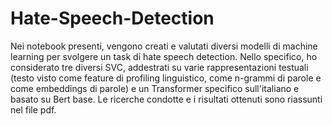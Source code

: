 # Hate-Speech-Detection
Nei notebook presenti, vengono creati e valutati diversi modelli di machine learning per svolgere un task di hate speech detection. Nello specifico, ho considerato tre diversi SVC, addestrati su varie rappresentazioni testuali (testo visto come feature di profiling linguistico, come n-grammi di parole e come embeddings di parole) e un Transformer specifico sull'italiano e basato su Bert base. Le ricerche condotte e i risultati ottenuti sono riassunti nel file pdf.
